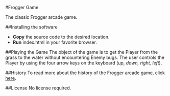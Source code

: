 #Frogger Game

The classic Frogger arcade game.

##Installing the software

* **Copy** the source code to the desired location.
* **Run** index.html in your favorite browser.

##Playing the Game
The object of the game is to get the Player from the grass to the water
without encountering Enemy bugs.  The user controls the Player by using
the four arrow keys on the keyboard (_up, down, right, left_).

##History
To read more about the history of the Frogger arcade game, click [here](https://en.wikipedia.org/wiki/Frogger).

##License
No license required.
